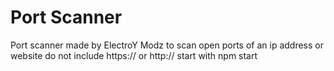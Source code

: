 # Port Scanner
 Port scanner made by ElectroY Modz to scan open ports of an ip address or website do not include https:// or http://
 start with npm start
